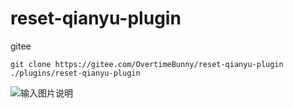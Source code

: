 # reset-qianyu-plugin
gitee  
```
git clone https://gitee.com/OvertimeBunny/reset-qianyu-plugin ./plugins/reset-qianyu-plugin

```
![输入图片说明](https://foruda.gitee.com/images/1717260284042283433/805232d1_11990909.png "74c87e0254f7436d8278de1ca63f1489.png")
